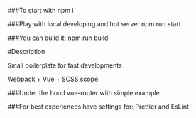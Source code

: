 ###To start with
npm i

###Play with local developing and hot server
npm run start

###You can build it: 
npm run build

#Description

Small boilerplate for fast developments

Webpack + Vue + SCSS scope  

###Under the hood
vue-router with simple example

###For best experiences have settings for:
Prettier and EsLint

